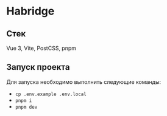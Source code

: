# Habridge

## Стек

Vue 3, Vite, PostCSS, pnpm

## Запуск проекта

Для запуска необходимо выполнить следующие команды:

- `cp .env.example .env.local`
- `pnpm i`
- `pnpm dev`
